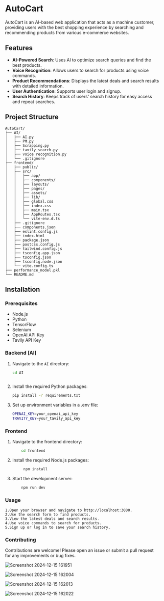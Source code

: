 # AutoCart

AutoCart is an AI-based web application that acts as a machine customer, providing users with the best shopping experience by searching and recommending products from various e-commerce websites.

## Features

- **AI-Powered Search**: Uses AI to optimize search queries and find the best products.
- **Voice Recognition**: Allows users to search for products using voice commands.
- **Product Recommendations**: Displays the latest deals and search results with detailed information.
- **User Authentication**: Supports user login and signup.
- **Search History**: Keeps track of users' search history for easy access and repeat searches.

## Project Structure
```plaintext
AutoCart/
├── AI/
│   ├── AI.py
│   ├── PM.py
│   ├── Scrapping.py
│   ├── tavily_search.py
│   ├── voice recognition.py
│   └── .gitignore
├── frontend/
│   ├── public/
│   ├── src/
│   │   ├── app/
│   │   ├── components/
│   │   ├── layouts/
│   │   ├── pages/
│   │   ├── assets/
│   │   ├── lib/
│   │   ├── global.css
│   │   ├── index.css
│   │   ├── main.tsx
│   │   ├── AppRoutes.tsx
│   │   └── vite-env.d.ts
│   ├── .gitignore
│   ├── components.json
│   ├── eslint.config.js
│   ├── index.html
│   ├── package.json
│   ├── postcss.config.js
│   ├── tailwind.config.js
│   ├── tsconfig.app.json
│   ├── tsconfig.json
│   ├── tsconfig.node.json
│   └── vite.config.ts
├── performance_model.pkl
└── README.md
```


## Installation

### Prerequisites

- Node.js
- Python
- TensorFlow
- Selenium
- OpenAI API Key
- Tavily API Key

### Backend (AI)

1. Navigate to the `AI` directory:
   ```sh
   cd AI
  
2. Install the required Python packages:
    ```sh
   pip install -r requirements.txt

3. Set up environment variables in a .env file:
    ```sh
    OPENAI_KEY=your_openai_api_key
    TRAVITY_KEY=your_tavily_api_key

### Frontend
 1. Navigate to the frontend directory:
    ```sh
        cd frontend

2. Install the required Node.js packages:
   ```sh
        npm install

3. Start the development server:
    ```sh
        npm run dev
    

### Usage

    1.Open your browser and navigate to http://localhost:3000.
    2.Use the search form to find products.
    3.View the latest deals and search results.
    4.Use voice commands to search for products.
    5.Sign up or log in to save your search history.

### Contributing

Contributions are welcome! Please open an issue or submit a pull request for any improvements or bug fixes.

![Screenshot 2024-12-15 161951](https://github.com/user-attachments/assets/f6fcbfee-703e-4fe2-8c71-2bfc3d09a597)

![Screenshot 2024-12-15 162004](https://github.com/user-attachments/assets/622683ec-c13c-4434-9ea4-51a7ae4458d9)

![Screenshot 2024-12-15 162013](https://github.com/user-attachments/assets/c743b91b-41a6-4bea-b926-df7b9d21e9ab)

![Screenshot 2024-12-15 162022](https://github.com/user-attachments/assets/2a5a33e9-7796-4306-a18f-80d74cc4ed0b)

